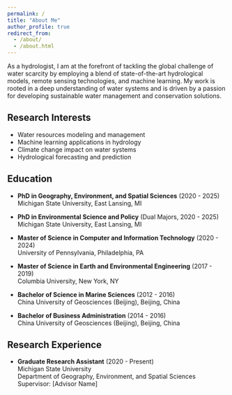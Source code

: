 ```yaml
---
permalink: /
title: "About Me"
author_profile: true
redirect_from: 
  - /about/
  - /about.html
---
```


As a hydrologist, I am at the forefront of tackling the global challenge of water scarcity by employing a blend of state-of-the-art hydrological models, remote sensing technologies, and machine learning. My work is rooted in a deep understanding of water systems and is driven by a passion for developing sustainable water management and conservation solutions.

## <i class="fas fa-flask" aria-hidden="true"></i> Research Interests

* Water resources modeling and management
* Machine learning applications in hydrology
* Climate change impact on water systems
* Hydrological forecasting and prediction

## <i class="fas fa-graduation-cap" aria-hidden="true"></i> Education

* **PhD in Geography, Environment, and Spatial Sciences** (2020 - 2025)  
  Michigan State University, East Lansing, MI
  
* **PhD in Environmental Science and Policy** (Dual Majors, 2020 - 2025)  
  Michigan State University, East Lansing, MI

* **Master of Science in Computer and Information Technology** (2020 - 2024)  
  University of Pennsylvania, Philadelphia, PA

* **Master of Science in Earth and Environmental Engineering** (2017 - 2019)  
  Columbia University, New York, NY

* **Bachelor of Science in Marine Sciences** (2012 - 2016)  
  China University of Geosciences (Beijing), Beijing, China

* **Bachelor of Business Administration** (2014 - 2016)  
  China University of Geosciences (Beijing), Beijing, China

## <i class="fas fa-microscope" aria-hidden="true"></i> Research Experience

* **Graduate Research Assistant** (2020 - Present)  
  Michigan State University  
  Department of Geography, Environment, and Spatial Sciences  
  Supervisor: [Advisor Name]